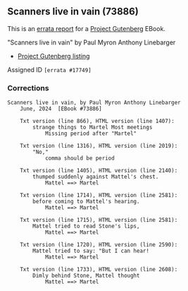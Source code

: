 ## Scanners live in vain (73886) ##

This is an [errata report][1] for a [Project Gutenberg][2] EBook.

[1]: https://www.gutenberg.org/help/errata.html
[2]: https://www.gutenberg.org

"Scanners live in vain" by Paul Myron Anthony Linebarger

- [Project Gutenberg listing][3]

[3]: https://www.gutenberg.org/ebooks/73886

Assigned ID `[errata #17749]`

### Corrections

```
Scanners live in vain, by Paul Myron Anthony Linebarger
    June, 2024  [EBook #73886]

    Txt version (line 866), HTML version (line 1407):
        strange things to Martel Most meetings
            Missing period after "Martel"

    Txt version (line 1316), HTML version (line 2019):
        "No,"
            comma should be period

    Txt version (line 1405), HTML version (line 2140):
        thumped suddenly against Mattel's chest.
            Mattel ==> Martel

    Txt version (line 1714), HTML version (line 2581):
        before coming to Mattel's hearing.
            Mattel ==> Martel

    Txt version (line 1715), HTML version (line 2581):
        Mattel tried to read Stone's lips,
            Mattel ==> Martel

    Txt version (line 1720), HTML version (line 2590):
        Mattel tried to say: "But I can hear!
            Mattel ==> Martel

    Txt version (line 1733), HTML version (line 2608):
        Dimly behind Stone, Mattel thought
            Mattel ==> Martel
```
